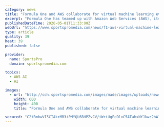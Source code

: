 ```yaml
---
category: news
title: "Formula One and AWS collaborate for virtual machine learning event"
excerpt: "Formula One has teamed up with Amazon Web Services (AWS), its official cloud and machine learning partner, to create a virtual event that will see professional racers compete against amateur developers from around the world."
publishedDateTime: 2020-05-01T11:33:00Z
webUrl: "https://www.sportspromedia.com/news/f1-aws-virtual-machine-learning-esports"
type: article
quality: 39
heat: 39
published: false

provider:
  name: SportsPro
  domain: sportspromedia.com

topics:
  - AWS AI
  - AI

images:
  - url: "http://cdn.sportspromedia.com/images/made/images/uploads/news/danniel_ricciardo_aussie_gp_2020_600_400.jpg"
    width: 600
    height: 400
    title: "Formula One and AWS collaborate for virtual machine learning event"

secured: "C2tRmbwVI5CIAkrMB3iPMYQU6BHPZvCV/iW+iUgFeDlvC5ATahxNYJkwz2hA1ae4ky47JXrKgeFNlVXHXZaP7XrUe+kTbFTk15qrH0nBnMYlJi2K3VfLgwQTezCLsvul4S0ZJ8qkFS4whfa8y0N15mzxoeX3Y1fjVrNSAUbSO2S6SFUX/SPpOYAUEOyNi7LKUmyKjusn++kC5SnfHEW47cg9ACKaLuUYiJNaFNGis/f5l5Aa0OMgyST4SOHTOr3zPkDvslscJfR0Y2EQU1d53R4HyKwP9WhTt7h2sa/ChU6KB/aRpga1yH6OAyqinPB3;zwFsOOAIxr2DLS45wIoyog=="
---
```


